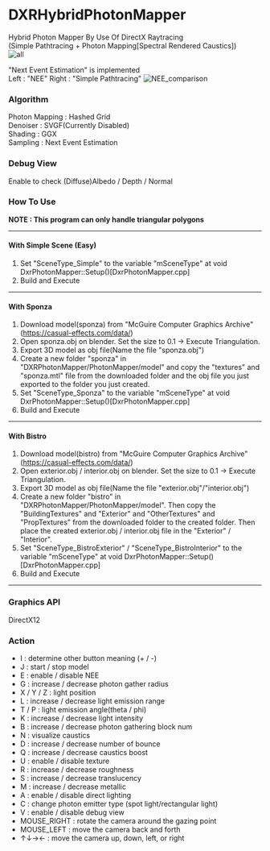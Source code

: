 # DXRHybridPhotonMapper
Hybrid Photon Mapper By Use Of DirectX Raytracing  
(Simple Pathtracing + Photon Mapping[Spectral Rendered Caustics])  
![all](https://github.com/AngularSpectrumMTD/DXR_HybridPhotonMapper/assets/65929274/ee152d98-33a3-4c21-86a4-e51d5bb0e525)

"Next Event Estimation" is implemented  
Left : "NEE" Right : "Simple Pathtracing"
![NEE_comparison](https://github.com/AngularSpectrumMTD/DXR_HybridPhotonMapper/assets/65929274/b060029b-0dc0-49c9-bf97-2c36b79ec325)

### Algorithm
Photon Mapping : Hashed Grid  
Denoiser : SVGF(Currently Disabled)  
Shading : GGX  
Sampling : Next Event Estimation

### Debug View
Enable to check (Diffuse)Albedo / Depth / Normal

### How To Use
**NOTE : This program can only handle triangular polygons**

---
#### With Simple Scene (Easy)
1. Set "SceneType_Simple" to the variable "mSceneType" at void DxrPhotonMapper::Setup()[DxrPhotonMapper.cpp]  
2. Build and Execute  
---
#### With Sponza
1. Download model(sponza) from "McGuire Computer Graphics Archive"(https://casual-effects.com/data/)  
2. Open sponza.obj on blender. Set the size to 0.1 -> Execute Triangulation.  
4. Export 3D model as obj file(Name the file "sponza.obj")  
5. Create a new folder "sponza" in "DXRPhotonMapper/PhotonMapper/model" and copy the "textures" and "sponza.mtl" file from the downloaded folder and the obj file you just exported to the folder you just created.  
6. Set "SceneType_Sponza" to the variable "mSceneType" at void DxrPhotonMapper::Setup()[DxrPhotonMapper.cpp]  
7. Build and Execute
---
#### With Bistro
1. Download model(bistro) from "McGuire Computer Graphics Archive"(https://casual-effects.com/data/)  
2. Open exterior.obj / interior.obj on blender. Set the size to 0.1 -> Execute Triangulation.  
3. Export 3D model as obj file(Name the file "exterior.obj"/"interior.obj")  
4. Create a new folder "bistro" in "DXRPhotonMapper/PhotonMapper/model". Then copy the "BuildingTextures" and "Exterior" and "OtherTextures" and "PropTextures" from the downloaded folder to the created folder. Then place the created exterior.obj / interior.obj file in the "Exterior" / "Interior".  
5. Set "SceneType_BistroExterior" / "SceneType_BistroInterior" to the variable "mSceneType" at void DxrPhotonMapper::Setup()[DxrPhotonMapper.cpp]  
6. Build and Execute  
---

### Graphics API
DirectX12

### Action

- I : determine other button meaning (+ / -)
- J : start / stop model
- E : enable / disable NEE
- G : increase / decrease photon gather radius
- X / Y / Z : light position
- L : increase / decrease light emission range
- T / P : light emission angle(theta / phi)
- K : increase / decrease light intensity
- B : increase / decrease photon gathering block num
- N : visualize caustics
- D : increase / decrease number of bounce
- Q : increase / decrease caustics boost
- U : enable / disable texture
- R : increase / decrease roughness
- S : increase / decrease translucency
- M : increase / decrease metallic
- A : enable / disable direct lighting
- C : change photon emitter type (spot light/rectangular light)
- V : enable / disable debug view
- MOUSE_RIGHT : rotate the camera around the gazing point
- MOUSE_LEFT : move the camera back and forth
- ↑↓→← : move the camera up, down, left, or right